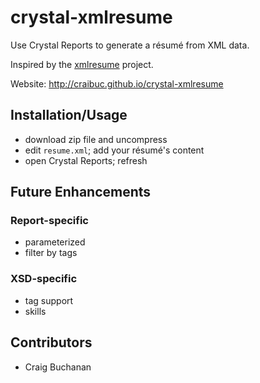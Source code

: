 # crystal-xmlresume

Use Crystal Reports to generate a résumé from XML data.

Inspired by the [xmlresume](http://xmlresume.sourceforge.net/) project.

Website: http://craibuc.github.io/crystal-xmlresume

## Installation/Usage
- download zip file and uncompress
- edit `resume.xml`; add your résumé's content
- open Crystal Reports; refresh

## Future Enhancements
### Report-specific
- parameterized
- filter by tags

### XSD-specific
- tag support
- skills

## Contributors
- Craig Buchanan
